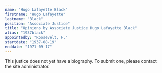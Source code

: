 ```yaml
---
name: "Hugo Lafayette Black"
firstname: "Hugo Lafayette"
lastname: "Black"
position: "Associate Justice"
title: "Opinions by Associate Justice Hugo Lafayette Black"
alias: "1937black"
appointedby: "Roosevelt, F."
startdate: "1937-08-19"
enddate: "1971-09-17"
---
```

This justice does not yet have a biography. To submit one, please contact the site administrator.
